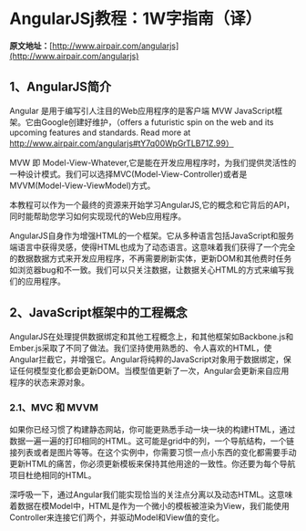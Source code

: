 # AngularJSj教程：1W字指南（译）
**原文地址：**[http://www.airpair.com/angularjs](http://www.airpair.com/angularjs)

## 1、AngularJS简介
Angular 是用于编写引人注目的Web应用程序的是客户端 MVW JavaScript框架。它由Google创建好维护，（offers a futuristic spin on the web and its upcoming features and standards.
Read more at http://www.airpair.com/angularjs#tY7q00WpGrTLB71Z.99）

MVW 即 Model-View-Whatever,它是能在开发应用程序时，为我们提供灵活性的一种设计模式。我们可以选择MVC(Model-View-Controller)或者是MVVM(Model-View-ViewModel)方式。

本教程可以作为一个最终的资源来开始学习AngularJS,它的概念和它背后的API，同时能帮助您学习如何实现现代的Web应用程序。

AngularJS自身作为增强HTML的一个框架。它从多种语言包括JavaScript和服务端语言中获得灵感，使得HTML也成为了动态语言。这意味着我们获得了一个完全的数据数据方式来开发应用程序，不再需要刷新实体，更新DOM和其他费时任务如浏览器bug和不一致。我们可以只关注数据，让数据关心HTML的方式来编写我们的应用程序。

## 2、JavaScript框架中的工程概念
AngularJS在处理提供数据绑定和其他工程概念上，和其他框架如Backbone.js和Ember.js采取了不同了做法。我们坚持使用熟悉的、令人喜欢的HTML，使Angular拦截它，并增强它。Angular将纯粹的JavaScript对象用于数据绑定，保证任何模型变化都会更新DOM。当模型值更新了一次，Angular会更新来自应用程序的状态来源对象。

### 2.1、MVC 和 MVVM
如果你已经习惯了构建静态网站，你可能更熟悉手动一块一块的构建HTML，通过数据一遍一遍的打印相同的HTML。这可能是grid中的列，一个导航结构，一个链接列表或者是图片等等。在这个实例中，你需要习惯一点小东西的变化都需要手动更新HTML的痛苦，你必须更新模板来保持其他用途的一致性。你还要为每个导航项目杜绝相同的HTML。

深呼吸一下，通过Angular我们能实现恰当的关注点分离以及动态HTML。这意味着数据在模Model中，HTML是作为一个微小的模板被渲染为View，我们能使用Controller来连接它们两个，并驱动Model和View值的变化。